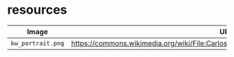 # resources

Image            |URL
-----------------|--------------------------------------------------------------------------------------
`kw_portrait.png`|https://commons.wikimedia.org/wiki/File:Carlos_Gustavo_da_Su%C3%A9cia_(meio_corpo).jpg
